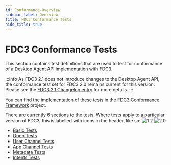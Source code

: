 ```yaml
---
id: Conformance-Overview
sidebar_label: Overview
title: FDC3 Conformance Tests
hide_title: true
---
```


# FDC3 Conformance Tests

This section contains test definitions that are used to test for conformance of a Desktop Agent API implementation with FDC3.

:::info
As FDC3 2.1 does not introduce changes to the Desktop Agent API, the conformance test set for FDC3 2.0 remains current for this version. Please see the [FDC3 2.1 Changelog entry](https://github.com/finos/FDC3/blob/main/CHANGELOG.md#fdc3-standard-21---2023-09-13) for more details.
:::

You can find the implementation of these tests in the [FDC3 Conformance Framework](https://github.com/finos/FDC3-conformance-framework) project.

There are currently 6 sections to the tests.  Where tests apply to a particular version of FDC3, this is labelled with icons in the header, like so: ![1.2](https://img.shields.io/badge/FDC3-1.2-green) ![2.0](https://img.shields.io/badge/FDC3-2.0-blue)

- [Basic Tests](Basic-Tests.md)
- [Open Tests](Open-Tests.md)
- [User Channel Tests](User-Channel-Tests.md)
- [App Channel Tests](App-Channel-Tests.md)
- [Metadata Tests](Metadata-Tests.md)
- [Intents Tests](Intents-Tests.md)
